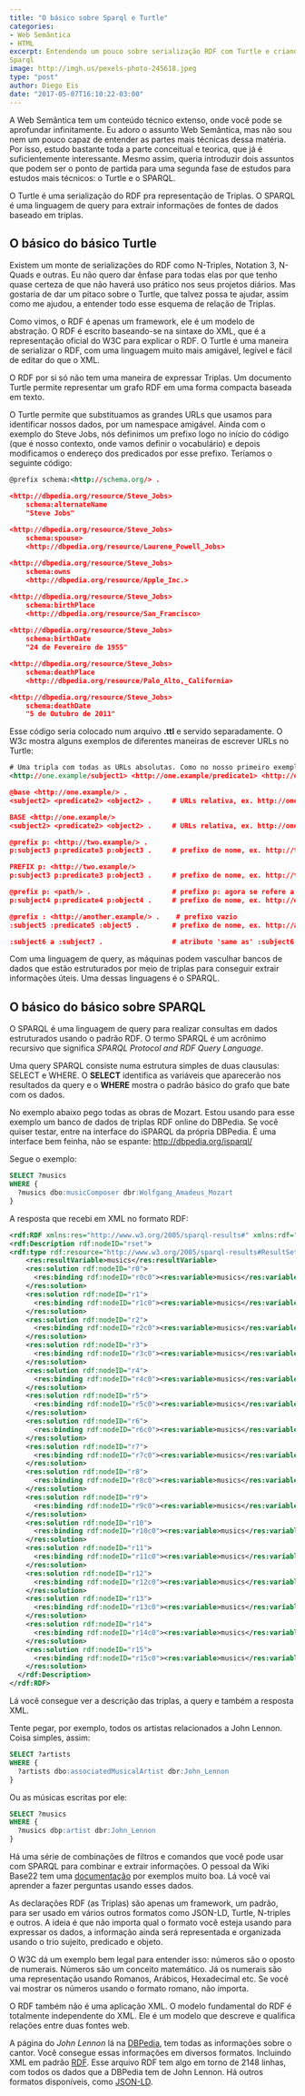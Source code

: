```yaml
---  
title: "O básico sobre Sparql e Turtle"  
categories:  
- Web Semântica  
- HTML  
excerpt: Entendendo um pouco sobre serialização RDF com Turtle e criando queries simples com   
Sparql  
image: http://imgh.us/pexels-photo-245618.jpeg  
type: "post"  
author: Diego Eis  
date: "2017-05-07T16:10:22-03:00"  
---
```


A Web Semântica tem um conteúdo técnico extenso, onde você pode se aprofundar infinitamente. Eu adoro o assunto Web Semântica, mas não sou nem um pouco capaz de entender as partes mais técnicas dessa matéria. Por isso, estudo bastante toda a parte conceitual e teorica, que já é suficientemente interessante. Mesmo assim, queria introduzir dois assuntos que podem ser o ponto de partida para uma segunda fase de estudos para estudos mais técnicos: o Turtle e o SPARQL.

O Turtle é uma serialização do RDF pra representação de Triplas. O SPARQL é uma linguagem de query para extrair informações de fontes de dados baseado em triplas.

## O básico do básico Turtle
Existem um monte de serializações do RDF como N-Triples, Notation 3, N-Quads e outras. Eu não quero dar ênfase para todas elas por que tenho quase certeza de que não haverá uso prático nos seus projetos diários. Mas gostaria de dar um pitaco sobre o Turtle, que talvez possa te ajudar, assim como me ajudou, a entender todo esse esquema de relação de Triplas.

Como vimos, o RDF é apenas um framework, ele é um modelo de abstração. O RDF é escrito baseando-se na sintaxe do XML, que é a representação oficial do W3C para explicar o RDF. O Turtle é uma maneira de serializar o RDF, com uma linguagem muito mais amigável, legível e fácil de editar do que o XML. 

O RDF por si só não tem uma maneira de expressar Triplas. Um documento Turtle permite representar um grafo RDF em uma forma compacta baseada em texto. 

O Turtle permite que substituamos as grandes URLs que usamos para identificar nossos dados, por um namespace amigável. Ainda com o exemplo do Steve Jobs, nós definimos um prefixo logo no início do código (que é nosso contexto, onde vamos definir o vocabulário) e depois modificamos o endereço dos predicados por esse prefixo. Teríamos o seguinte código:

```xml
@prefix schema:<http://schema.org/> .

<http://dbpedia.org/resource/Steve_Jobs> 
    schema:alternateName
    "Steve Jobs"

<http://dbpedia.org/resource/Steve_Jobs>
    schema:spouse>
    <http://dbpedia.org/resource/Laurene_Powell_Jobs>
    
<http://dbpedia.org/resource/Steve_Jobs>
    schema:owns
    <http://dbpedia.org/resource/Apple_Inc.>

<http://dbpedia.org/resource/Steve_Jobs>
    schema:birthPlace
    <http://dbpedia.org/resource/San_Francisco>
    
<http://dbpedia.org/resource/Steve_Jobs>
    schema:birthDate
    "24 de Fevereiro de 1955"

<http://dbpedia.org/resource/Steve_Jobs>
    schema:deathPlace
    <http://dbpedia.org/resource/Palo_Alto,_California>

<http://dbpedia.org/resource/Steve_Jobs>
    schema:deathDate
    "5 de Outubro de 2011"
```

Esse código seria colocado num arquivo **.ttl** e servido separadamente. O W3c mostra alguns exemplos de diferentes maneiras de escrever URLs no Turtle:

```xml
# Uma tripla com todas as URLs absolutas. Como no nosso primeiro exemplo
<http://one.example/subject1> <http://one.example/predicate1> <http://one.example/object1> .

@base <http://one.example/> .
<subject2> <predicate2> <object2> .     # URLs relativa, ex. http://one.example/subject2

BASE <http://one.example/>
<subject2> <predicate2> <object2> .     # URLs relativa, ex. http://one.example/subject2

@prefix p: <http://two.example/> .
p:subject3 p:predicate3 p:object3 .     # prefixo de nome, ex. http://two.example/subject3

PREFIX p: <http://two.example/>
p:subject3 p:predicate3 p:object3 .     # prefixo de nome, ex. http://two.example/subject3

@prefix p: <path/> .                    # prefixo p: agora se refere a http://one.example/path/
p:subject4 p:predicate4 p:object4 .     # prefixo de nome, ex. http://one.example/path/subject4

@prefix : <http://another.example/> .    # prefixo vazio
:subject5 :predicate5 :object5 .        # prefixo de nome, ex. http://another.example/subject5

:subject6 a :subject7 .                 # atributo 'same as' :subject6 <http://www.w3.org/1999/02/22-rdf-syntax-ns#type> :subject7 .
```

Com uma linguagem de query, as máquinas podem vasculhar bancos de dados que estão estruturados por meio de triplas para conseguir extrair informações úteis. Uma dessas linguagens é o SPARQL.


## O básico do básico sobre SPARQL
O SPARQL é uma linguagem de query para realizar consultas em dados estruturados usando o padrão RDF. O termo SPARQL é um acrônimo recursivo que significa *SPARQL Protocol and RDF Query Language*. 

Uma query SPARQL consiste numa estrutura simples de duas clausulas: SELECT e WHERE. O **SELECT** identifica as variáveis que aparecerão nos resultados da query e o **WHERE** mostra o padrão básico do grafo que bate com os dados. 

No exemplo abaixo pego todas as obras de Mozart. Estou usando para esse exemplo um banco de dados de triplas RDF online do DBPedia. Se você quiser testar, entre na interface do iSPARQL da própria DBPedia. É uma interface bem feinha, não se espante: http://dbpedia.org/isparql/

Segue o exemplo:

```sql
SELECT ?musics
WHERE {
  ?musics dbo:musicComposer dbr:Wolfgang_Amadeus_Mozart
}
```

A resposta que recebi em XML no formato RDF:

```XML
<rdf:RDF xmlns:res="http://www.w3.org/2005/sparql-results#" xmlns:rdf="http://www.w3.org/1999/02/22-rdf-syntax-ns#">
<rdf:Description rdf:nodeID="rset">
<rdf:type rdf:resource="http://www.w3.org/2005/sparql-results#ResultSet"/>
    <res:resultVariable>musics</res:resultVariable>
    <res:solution rdf:nodeID="r0">
      <res:binding rdf:nodeID="r0c0"><res:variable>musics</res:variable><res:value rdf:resource="http://dbpedia.org/resource/Teorema_(film)"/></res:binding>
    </res:solution>
    <res:solution rdf:nodeID="r1">
      <res:binding rdf:nodeID="r1c0"><res:variable>musics</res:variable><res:value rdf:resource="http://dbpedia.org/resource/Balthus_Through_the_Looking_Glass"/></res:binding>
    </res:solution>
    <res:solution rdf:nodeID="r2">
      <res:binding rdf:nodeID="r2c0"><res:variable>musics</res:variable><res:value rdf:resource="http://dbpedia.org/resource/Teaching_to_See"/></res:binding>
    </res:solution>
    <res:solution rdf:nodeID="r3">
      <res:binding rdf:nodeID="r3c0"><res:variable>musics</res:variable><res:value rdf:resource="http://dbpedia.org/resource/Écoute_voir"/></res:binding>
    </res:solution>
    <res:solution rdf:nodeID="r4">
      <res:binding rdf:nodeID="r4c0"><res:variable>musics</res:variable><res:value rdf:resource="http://dbpedia.org/resource/A_Man_Escaped"/></res:binding>
    </res:solution>
    <res:solution rdf:nodeID="r5">
      <res:binding rdf:nodeID="r5c0"><res:variable>musics</res:variable><res:value rdf:resource="http://dbpedia.org/resource/Ehrengard"/></res:binding>
    </res:solution>
    <res:solution rdf:nodeID="r6">
      <res:binding rdf:nodeID="r6c0"><res:variable>musics</res:variable><res:value rdf:resource="http://dbpedia.org/resource/Tale_of_Tales_(1979_film)"/></res:binding>
    </res:solution>
    <res:solution rdf:nodeID="r7">
      <res:binding rdf:nodeID="r7c0"><res:variable>musics</res:variable><res:value rdf:resource="http://dbpedia.org/resource/The_Magic_Flute_(1975_film)"/></res:binding>
    </res:solution>
    <res:solution rdf:nodeID="r8">
      <res:binding rdf:nodeID="r8c0"><res:variable>musics</res:variable><res:value rdf:resource="http://dbpedia.org/resource/The_Magic_Flute_(2006_film)"/></res:binding>
    </res:solution>
    <res:solution rdf:nodeID="r9">
      <res:binding rdf:nodeID="r9c0"><res:variable>musics</res:variable><res:value rdf:resource="http://dbpedia.org/resource/Quiet_Night_In"/></res:binding>
    </res:solution>
    <res:solution rdf:nodeID="r10">
      <res:binding rdf:nodeID="r10c0"><res:variable>musics</res:variable><res:value rdf:resource="http://dbpedia.org/resource/Live_Together,_Die_Alone"/></res:binding>
    </res:solution>
    <res:solution rdf:nodeID="r11">
      <res:binding rdf:nodeID="r11c0"><res:variable>musics</res:variable><res:value rdf:resource="http://dbpedia.org/resource/Eroica_(2003_film)"/></res:binding>
    </res:solution>
    <res:solution rdf:nodeID="r12">
      <res:binding rdf:nodeID="r12c0"><res:variable>musics</res:variable><res:value rdf:resource="http://dbpedia.org/resource/Killing_Time_(2013_film)"/></res:binding>
    </res:solution>
    <res:solution rdf:nodeID="r13">
      <res:binding rdf:nodeID="r13c0"><res:variable>musics</res:variable><res:value rdf:resource="http://dbpedia.org/resource/Don_Giovanni_(1979_film)"/></res:binding>
    </res:solution>
    <res:solution rdf:nodeID="r14">
      <res:binding rdf:nodeID="r14c0"><res:variable>musics</res:variable><res:value rdf:resource="http://dbpedia.org/resource/Under_the_Pavement_Lies_the_Strand"/></res:binding>
    </res:solution>
    <res:solution rdf:nodeID="r15">
      <res:binding rdf:nodeID="r15c0"><res:variable>musics</res:variable><res:value rdf:resource="http://dbpedia.org/resource/A_Woman_Is_a_Risky_Bet:_Six_Orchestra_Conductors"/></res:binding>
    </res:solution>
  </rdf:Description>
</rdf:RDF>
```

Lá você consegue ver a descrição das triplas, a query e também a resposta XML.

Tente pegar, por exemplo, todos os artistas relacionados a John Lennon. Coisa simples, assim:

```sql
SELECT ?artists
WHERE {
  ?artists dbo:associatedMusicalArtist dbr:John_Lennon
}
```

Ou as músicas escritas por ele:

```sql
SELECT ?musics
WHERE {
  ?musics dbp:artist dbr:John_Lennon
}
```

Há uma série de combinações de filtros e comandos que você pode usar com SPARQL para combinar e extrair informações. O pessoal da Wiki Base22 tem uma [documentação](https://wiki.base22.com/display/btg/SPARQL+Query+Examples) por exemplos muito boa. Lá você vai aprender a fazer perguntas usando esses dados. 

As declarações RDF (as Triplas) são apenas um framework, um padrão, para ser usado em vários outros formatos como JSON-LD, Turtle, N-triples e outros. A ideia é que não importa qual o formato você esteja usando para expressar os dados, a informação ainda será representada e organizada usando o trio sujeito, predicado e objeto.

O W3C dá um exemplo bem legal para entender isso: números são o oposto de numerais. Números são um conceito matemático. Já os numerais são uma representação usando Romanos, Arábicos, Hexadecimal etc. Se você vai mostrar os números usando o formato romano, não importa.

O RDF também não é uma aplicação XML. O modelo fundamental do RDF é totalmente independente do XML. Ele é um modelo que descreve e qualifica relações entre duas fontes web.

A página do *John Lennon* lá na [DBPedia](http://dbpedia.org/page/John_Lennon), tem todas as informações sobre o cantor. Você consegue essas informações em diversos formatos. Incluindo XML em padrão [RDF](http://dbpedia.org/data/John_Lennon.rdf). Esse arquivo RDF tem algo em torno de 2148 linhas, com todos os dados que a DBPedia tem de John Lennon. Há outros formatos disponíveis, como [JSON-LD](http://dbpedia.org/sparql?default-graph-uri=http%3A%2F%2Fdbpedia.org&query=DESCRIBE%20%3Chttp%3A%2F%2Fdbpedia.org%2Fresource%2FJohn_Lennon%3E&format=application%2Fjson-ld).